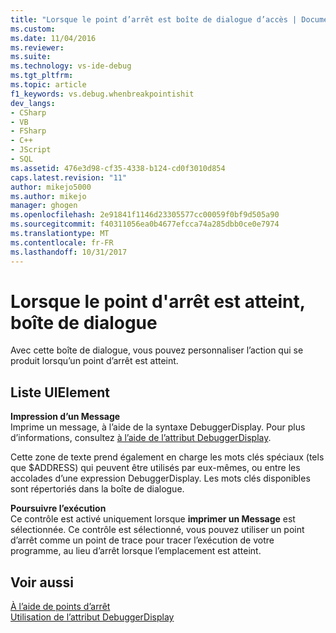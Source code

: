 ```yaml
---
title: "Lorsque le point d’arrêt est boîte de dialogue d’accès | Documents Microsoft"
ms.custom: 
ms.date: 11/04/2016
ms.reviewer: 
ms.suite: 
ms.technology: vs-ide-debug
ms.tgt_pltfrm: 
ms.topic: article
f1_keywords: vs.debug.whenbreakpointishit
dev_langs:
- CSharp
- VB
- FSharp
- C++
- JScript
- SQL
ms.assetid: 476e3d98-cf35-4338-b124-cd0f3010d854
caps.latest.revision: "11"
author: mikejo5000
ms.author: mikejo
manager: ghogen
ms.openlocfilehash: 2e91841f1146d23305577cc00059f0bf9d505a90
ms.sourcegitcommit: f40311056ea0b4677efcca74a285dbb0ce0e7974
ms.translationtype: MT
ms.contentlocale: fr-FR
ms.lasthandoff: 10/31/2017
---
```

# <a name="when-breakpoint-is-hit-dialog-box"></a>Lorsque le point d'arrêt est atteint, boîte de dialogue
Avec cette boîte de dialogue, vous pouvez personnaliser l’action qui se produit lorsqu’un point d’arrêt est atteint.  
  
## <a name="uielement-list"></a>Liste UIElement  
 **Impression d’un Message**  
 Imprime un message, à l’aide de la syntaxe DebuggerDisplay. Pour plus d’informations, consultez [à l’aide de l’attribut DebuggerDisplay](../debugger/using-the-debuggerdisplay-attribute.md).  
  
 Cette zone de texte prend également en charge les mots clés spéciaux (tels que $ADDRESS) qui peuvent être utilisés par eux-mêmes, ou entre les accolades d’une expression DebuggerDisplay. Les mots clés disponibles sont répertoriés dans la boîte de dialogue.  
  
 **Poursuivre l’exécution**  
 Ce contrôle est activé uniquement lorsque **imprimer un Message** est sélectionnée. Ce contrôle est sélectionné, vous pouvez utiliser un point d’arrêt comme un point de trace pour tracer l’exécution de votre programme, au lieu d’arrêt lorsque l’emplacement est atteint.  
  
## <a name="see-also"></a>Voir aussi  
 [À l’aide de points d’arrêt](../debugger/using-breakpoints.md)   
 [Utilisation de l’attribut DebuggerDisplay](../debugger/using-the-debuggerdisplay-attribute.md)